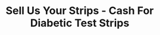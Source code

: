 ---
title: "Sell Us Your Strips - Cash For Diabetic Test Strips"
url: /baltimore/sell-us-your-strips-cash-for-diabetic-test-strips/
shop: Sanitätshaus
---